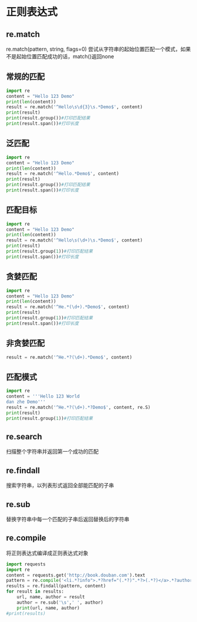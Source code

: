 # 正则表达式

## re.match

re.match(pattern, string, flags=0)
尝试从字符串的起始位置匹配一个模式，如果不是起始位置匹配成功的话，match()返回none

## 常规的匹配

```python
import re
content = "Hello 123 Demo"
print(len(content))
result = re.match('^Hello\s\d{3}\s.*Demo$', content)
print(result)
print(result.group())#打印匹配结果
print(result.span())#打印长度
```

## 泛匹配

```python
import re
content = "Hello 123 Demo"
print(len(content))
result = re.match('^Hello.*Demo$', content)
print(result)
print(result.group())#打印匹配结果
print(result.span())#打印长度
```

## 匹配目标

```python
import re
content = "Hello 123 Demo"
print(len(content))
result = re.match('^Hello\s(\d+)\s.*Demo$', content)
print(result)
print(result.group(1))#打印匹配结果
print(result.span())#打印长度
```

## 贪婪匹配

```python
import re
content = "Hello 123 Demo"
print(len(content))
result = re.match('^He.*(\d+).*Demo$', content)
print(result)
print(result.group(1))#打印匹配结果
print(result.span())#打印长度
```

## 非贪婪匹配

```python
result = re.match('^He.*?(\d+).*Demo$', content)
```

## 匹配模式

```python
import re
content = '''Hello 123 World
dan zhe Demo'''
result = re.match('^He.*?(\d+).*?Demo$', content, re.S)
print(result)
print(result.group(1))#打印匹配结果
```

## re.search

扫描整个字符串并返回第一个成功的匹配

## re.findall

搜索字符串，以列表形式返回全部能匹配的子串

## re.sub

替换字符串中每一个匹配的子串后返回替换后的字符串

## re.compile

将正则表达式编译成正则表达式对象

```python
import requests
import re
content = requests.get('http://book.douban.com').text
pattern = re.compile('<li.*?info">.*?href="(.*?)".*?>(.*?)</a>.*?author">(.*?)</div>',re.S)
results = re.findall(pattern, content)
for result in results:
    url, name, author = result
    author = re.sub('\s',' ', author)
    print(url, name, author)
#print(results)
```